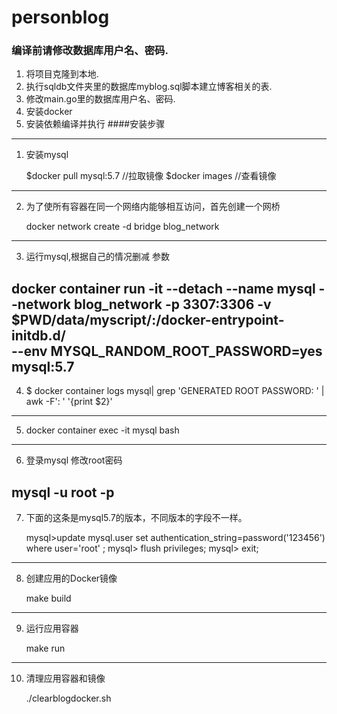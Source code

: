 # personblog
### 编译前请修改数据库用户名、密码.
1. 将项目克隆到本地.
1. 执行sqldb文件夹里的数据库myblog.sql脚本建立博客相关的表.
2. 修改main.go里的数据库用户名、密码.
3. 安装docker
4. 安装依赖编译并执行
####安装步骤
----
1. 安装mysql  

	$docker pull mysql:5.7  //拉取镜像
	$docker images		//查看镜像
----
2. 为了使所有容器在同一个网络内能够相互访问，首先创建一个网桥   

	docker network create -d bridge blog_network
----
3. 运行mysql,根据自己的情况删减 参数   

 docker container run -it --detach --name mysql  --network blog_network -p 3307:3306  -v $PWD/data/myscript/:/docker-entrypoint-initdb.d/ \
 --env MYSQL_RANDOM_ROOT_PASSWORD=yes mysql:5.7
----
4. $ docker container logs mysql| grep 'GENERATED ROOT PASSWORD: ' | awk -F': ' '{print $2}'
----
5. docker container exec -it mysql  bash
----
6. 登录mysql 修改root密码  

  mysql -u root -p
----
7. 下面的这条是mysql5.7的版本，不同版本的字段不一样。   

	mysql>update mysql.user set authentication_string=password('123456') where user='root' ;
	mysql> flush privileges;
	mysql> exit;
----
8. 创建应用的Docker镜像    

	make build  
----
9. 运行应用容器    

	make run
----
10. 清理应用容器和镜像    

	./clearblogdocker.sh



